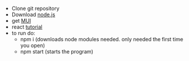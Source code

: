 - Clone git repository
- Download [node.js](https://nodejs.org/en/download/)
- get [MUI](https://mui.com/)
- react [tutorial](https://reactjs.org/tutorial/tutorial.html)
- to run do:
  - npm i (downloads node modules needed. only needed the first time you open)
  - npm start (starts the program)
